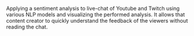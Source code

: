 Applying a sentiment analysis to live-chat of Youtube and Twitch using various NLP models and visualizing the performed analysis. It allows that content creator to quickly understand the feedback of the viewers without reading the chat.
